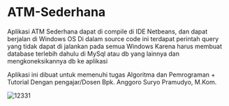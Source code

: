 # ATM-Sederhana
Aplikasi ATM Sederhana dapat di compile di IDE Netbeans, dan dapat berjalan di Windows OS
Di dalam source code ini terdapat perintah query yang tidak dapat di jalankan pada semua Windows
Karena harus membuat database terlebih dahulu di MySql atau db yang lainnya dan mengkoneksikannya db ke aplikasi

Aplikasi ini dibuat untuk memenuhi tugas Algoritma dan Pemrograman + Tutorial
Dengan pengajar/Dosen Bpk. Anggoro Suryo Pramudyo, M.Kom.

![12331](https://user-images.githubusercontent.com/95891466/145505974-6881ef67-d5a5-4e47-84ff-b44fa1446bd6.png)
